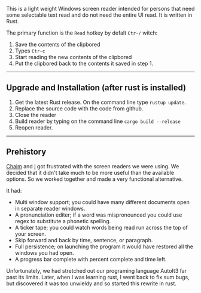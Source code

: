 This is a light weight Windows screen reader intended for persons that need some selectable text read and do not need the entire UI read. It is written in Rust.

The primary function is the `Read` hotkey by defalt `Ctr-/` witch:
1. Save the contents of the clipbored
2. Types `Ctr-c`
3. Start reading the new contents of the clipbored
4. Put the clipbored back to the contents it saved in step 1.

----
Upgrade and Installation (after rust is installed)
----
1. Get the latest Rust release. On the command line type `rustup update`.
2. Replace the source code with the code from github.
3. Close the reader
3. Build reader by typing on the command line `cargo build --release`
4. Reopen reader.

----
Prehistory
----

[Chaim](https://github.com/toChaim) and [I](https://github.com/Eh2406) got frustrated with the screen readers we were using. We decided that it didn't take much to be more useful than the available options. So we worked together and made a very functional alternative.

It had:
- Multi window support; you could have many different documents open in separate reader windows.
- A pronunciation editer; if a word was mispronounced you could use regex to substitute a phonetic spelling.
- A ticker tape; you could watch words being read run across the top of your screen.
- Skip forward and back by time, sentence, or paragraph.
- Full persistence; on launching the program it would have restored all the windows you had open.
- A progress bar complete with percent complete and time left.

Unfortunately, we had stretched out our programing language AutoIt3 far past its limits. Later, when I was learning rust, I went back to fix sum bugs, but discovered it was too unwieldy and so started this rewrite in rust.